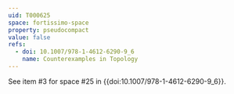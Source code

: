 ```yaml
---
uid: T000625
space: fortissimo-space
property: pseudocompact
value: false
refs:
  - doi: 10.1007/978-1-4612-6290-9_6
    name: Counterexamples in Topology
---
```

See item #3 for space #25 in {{doi:10.1007/978-1-4612-6290-9_6}}.
